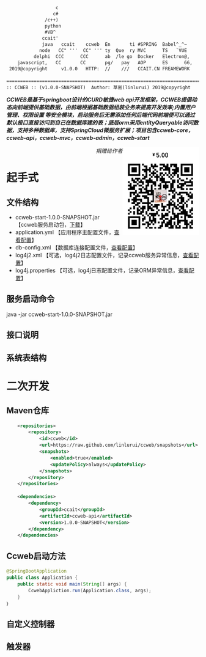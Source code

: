 
                      c
                     c#
                  /c++)
                  python
                  #VB^
                 ccait'
                 java   ccait    ccweb  En       ti #SPRING  Babel^_^~
                node   CC" '''  CC" ''' ty  Que  ry MVC      TS   `VUE
              delphi  CCC      CCC      ab  /le go  Docker   Electron@,
        javascript,   CC       CC       pg/   pay   AOP      ES      66,
     2019@copyright     v1.0.0   HTTP:  //    ///   CCAIT.CN FREAMEWORK

    =========================================================================
    :: CCWEB :: (v1.0.0-SNAPSHOT)  Author: 草耑(linlurui) 2019@copyright

***CCWEB是基于springboot设计的CURD敏捷web api开发框架，CCWEB提倡动态向前端提供基础数据，由前端根据基础数据组装业务来提高开发效率;内置用户管理、权限设置 等安全模块，启动服务后无需添加任何后端代码前端便可以通过默认接口直接访问到自己在数据库建的表；底层orm采用entityQueryable访问数据，支持多种数据库，支持SpringCloud微服务扩展；项目包含ccweb-core，ccweb-api，ccweb-mvc，ccweb-admin，ccweb-start***
</p>
    <img align="right" src="https://github.com/linlurui/entityQueryable/blob/master/pay5.jpg" alt="捐赠给作者"  width="200">
    <p align="right">
        <em>捐赠给作者</em>
    </p>
</p>

# 起手式
## 文件结构
* ccweb-start-1.0.0-SNAPSHOT.jar 【ccweb服务启动包，[下载](https://github.com/linlurui/ccweb/blob/master/ccweb-start/target/ccweb-start-1.0.0-SNAPSHOT.jar)】
* application.yml 【应用程序主配置文件，[查看配置](https://github.com/linlurui/ccweb/blob/master/ccweb-start/src/main/resources/application.yml)】
* db-config.xml 【数据库连接配置文件，[查看配置](https://github.com/linlurui/ccweb/blob/master/ccweb-start/src/main/resources/db-config.xml)】
* log4j2.xml 【可选，log4j2日志配置文件，记录ccweb服务异常信息，[查看配置](https://github.com/linlurui/ccweb/blob/master/ccweb-start/src/main/resources/log4j2.xml)】
* log4j.properties 【可选，log4j日志配置文件，记录ORM异常信息，[查看配置](https://github.com/linlurui/ccweb/blob/master/ccweb-start/src/main/resources/log4j.properties)】
## 服务启动命令
java -jar ccweb-start-1.0.0-SNAPSHOT.jar
## 接口说明
## 系统表结构

# 二次开发
## Maven仓库
```xml
    <repositories>
        <repository>
            <id>ccweb</id>
            <url>https://raw.github.com/linlurui/ccweb/snapshots</url>
            <snapshots>
                <enabled>true</enabled>
                <updatePolicy>always</updatePolicy>
            </snapshots>
        </repository>
    </repositories>

    <dependencies>
        <dependency>
            <groupId>ccait</groupId>
            <artifactId>ccweb-api</artifactId>
            <version>1.0.0-SNAPSHOT</version>
        </dependency>
    </dependencies>
```

## Ccweb启动方法
```java
@SpringBootApplication
public class Application {
    public static void main(String[] args) {
        CcwebAppliction.run(Application.class, args);
    }
｝
```
## 自定义控制器
## 触发器

